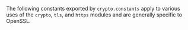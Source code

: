 
The following constants exported by `crypto.constants` apply to various uses of
the `crypto`, `tls`, and `https` modules and are generally specific to OpenSSL.

